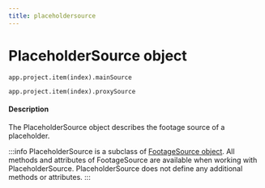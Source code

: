 ```yaml
---
title: placeholdersource
---
```

# PlaceholderSource object

`app.project.item(index).mainSource`

`app.project.item(index).proxySource`


#### Description

The PlaceholderSource object describes the footage source of a placeholder.

:::info
PlaceholderSource is a subclass of [FootageSource object](../footagesource). All methods and attributes of FootageSource are available when working with PlaceholderSource. PlaceholderSource does not define any additional methods or attributes.
:::

